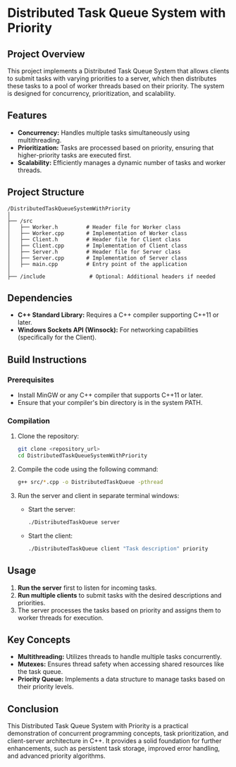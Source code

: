 # Distributed Task Queue System with Priority

## Project Overview

This project implements a Distributed Task Queue System that allows clients to submit tasks with varying priorities to a server, which then distributes these tasks to a pool of worker threads based on their priority. The system is designed for concurrency, prioritization, and scalability.

## Features

- **Concurrency:** Handles multiple tasks simultaneously using multithreading.
- **Prioritization:** Tasks are processed based on priority, ensuring that higher-priority tasks are executed first.
- **Scalability:** Efficiently manages a dynamic number of tasks and worker threads.

## Project Structure

```
/DistributedTaskQueueSystemWithPriority
│
├── /src
│   ├── Worker.h         # Header file for Worker class
│   ├── Worker.cpp       # Implementation of Worker class
│   ├── Client.h         # Header file for Client class
│   ├── Client.cpp       # Implementation of Client class
│   ├── Server.h         # Header file for Server class
│   ├── Server.cpp       # Implementation of Server class
│   ├── main.cpp         # Entry point of the application
│
├── /include              # Optional: Additional headers if needed
```

## Dependencies

- **C++ Standard Library:** Requires a C++ compiler supporting C++11 or later.
- **Windows Sockets API (Winsock):** For networking capabilities (specifically for the Client).

## Build Instructions

### Prerequisites

- Install MinGW or any C++ compiler that supports C++11 or later.
- Ensure that your compiler's bin directory is in the system PATH.

### Compilation

1. Clone the repository:
   ```bash
   git clone <repository_url>
   cd DistributedTaskQueueSystemWithPriority
   ```

2. Compile the code using the following command:
   ```bash
   g++ src/*.cpp -o DistributedTaskQueue -pthread
   ```

3. Run the server and client in separate terminal windows:
   - Start the server:
     ```bash
     ./DistributedTaskQueue server
     ```
   - Start the client:
     ```bash
     ./DistributedTaskQueue client "Task description" priority
     ```

## Usage

1. **Run the server** first to listen for incoming tasks.
2. **Run multiple clients** to submit tasks with the desired descriptions and priorities.
3. The server processes the tasks based on priority and assigns them to worker threads for execution.

## Key Concepts

- **Multithreading:** Utilizes threads to handle multiple tasks concurrently.
- **Mutexes:** Ensures thread safety when accessing shared resources like the task queue.
- **Priority Queue:** Implements a data structure to manage tasks based on their priority levels.

## Conclusion

This Distributed Task Queue System with Priority is a practical demonstration of concurrent programming concepts, task prioritization, and client-server architecture in C++. It provides a solid foundation for further enhancements, such as persistent task storage, improved error handling, and advanced priority algorithms.
